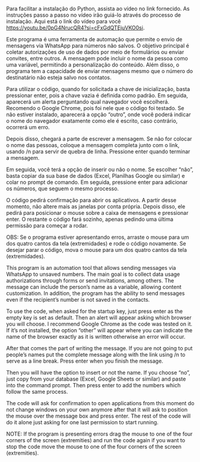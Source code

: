 Para facilitar a instalação do Python, assista ao vídeo no link fornecido. As instruções passo a passo no vídeo irão guiá-lo através do processo de instalação. Aqui está o link do vídeo para você https://youtu.be/0pG4NrucQR4?si=cFxGdQTEjuVKO0si.



Este programa é uma ferramenta de automação que permite o envio de mensagens via WhatsApp para números não salvos. O objetivo principal é coletar autorizações de uso de dados por meio de formulários ou enviar convites, entre outros. A mensagem pode incluir o nome da pessoa como uma variável, permitindo a personalização do conteúdo. Além disso, o programa tem a capacidade de enviar mensagens mesmo que o número do destinatário não esteja salvo nos contatos.


Para utilizar o código, quando for solicitada a chave de inicialização, basta pressionar enter, pois a chave vazia é definida como padrão. Em seguida, aparecerá um alerta perguntando qual navegador você escolherá. Recomendo o Google Chrome, pois foi nele que o código foi testado. Se não estiver instalado, aparecerá a opção “outro”, onde você poderá indicar o nome do navegador exatamente como ele é escrito, caso contrário, ocorrerá um erro.

Depois disso, chegará a parte de escrever a mensagem. Se não for colocar o nome das pessoas, coloque a mensagem completa junto com o link, usando /n para servir de quebra de linha. Pressione enter quando terminar a mensagem.

Em seguida, você terá a opção de inserir ou não o nome. Se escolher “nâo”, basta copiar da sua base de dados (Excel, Planilhas Google ou similar) e colar no prompt de comando. Em seguida, pressione enter para adicionar os números, que seguem o mesmo processo.

O código pedirá confirmação para abrir os aplicativos. A partir desse momento, não altere mais as janelas por conta própria. Depois disso, ele pedirá para posicionar o mouse sobre a caixa de mensagens e pressionar enter. O restante o código fará sozinho, apenas pedindo uma última permissão para começar a rodar.

OBS: Se o programa estiver apresentando erros, arraste o mouse para um dos quatro cantos da tela (extremidades) e rode o código novamente. Se desejar parar o código, mova o mouse para um dos quatro cantos da tela (extremidades).


This program is an automation tool that allows sending messages via WhatsApp to unsaved numbers. The main goal is to collect data usage authorizations through forms or send invitations, among others. The message can include the person’s name as a variable, allowing content customization. In addition, the program has the ability to send messages even if the recipient’s number is not saved in the contacts.


To use the code, when asked for the startup key, just press enter as the empty key is set as default. Then an alert will appear asking which browser you will choose. I recommend Google Chrome as the code was tested on it. If it’s not installed, the option “other” will appear where you can indicate the name of the browser exactly as it is written otherwise an error will occur.

After that comes the part of writing the message. If you are not going to put people’s names put the complete message along with the link using /n to serve as a line break. Press enter when you finish the message.

Then you will have the option to insert or not the name. If you choose “no”, just copy from your database (Excel, Google Sheets or similar) and paste into the command prompt. Then press enter to add the numbers which follow the same process.

The code will ask for confirmation to open applications from this moment do not change windows on your own anymore after that it will ask to position the mouse over the message box and press enter. The rest of the code will do it alone just asking for one last permission to start running.

NOTE: If the program is presenting errors drag the mouse to one of the four corners of the screen (extremities) and run the code again if you want to stop the code move the mouse to one of the four corners of the screen (extremities).

